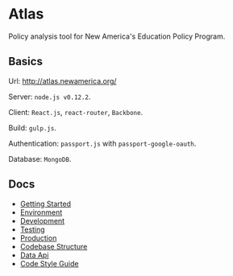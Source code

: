 # Atlas

Policy analysis tool for New America's Education Policy Program.

## Basics

Url: http://atlas.newamerica.org/

Server: ``node.js v0.12.2``.

Client: ``React.js``, ``react-router``, ``Backbone``.

Build: ``gulp.js``.

Authentication: ``passport.js`` with ``passport-google-oauth``.

Database: ``MongoDB``.

## Docs

* [Getting Started](/docs/getting_started.md)
* [Environment](/docs/environment.md)
* [Development](/docs/development.md)
* [Testing](/docs/testing.md)
* [Production](/docs/production.md)
* [Codebase Structure](/docs/codebase_structure.md)
* [Data Api](/docs/data_api.md)
* [Code Style Guide](/docs/code_style_guide.md)